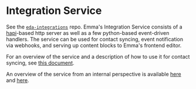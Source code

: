 # Integration Service

See the [`eda-integrations`](https://github.com/emmadev/eda-integrations) repo. Emma's Integration Service consists of a [hapi](http://hapijs.com)-based http server as well as a few python-based event-driven handlers. The service can be used for contact syncing, event notification via webhooks, and serving up content blocks to Emma's frontend editor.

For an overview of the service and a description of how to use it for contact syncing, see [this document](https://github.com/emmadev/eda-integrations/blob/master/docs/ac-overview.md).

An overview of the service from an internal perspective is available [here](https://myemma.atlassian.net/wiki/display/INT/Integrations+Service) and [here](https://myemma.atlassian.net/wiki/display/INT/Contact+Syncing+MVP).  

